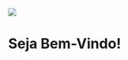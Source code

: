 <!DOCTYPE html>


<img src="https://i.imgur.com/gGIcPAc.png">

<div id="banner" class="cycle-slideshow" data-cycle-slides="> div">
	<div id="b1">
		<span>
			<h1>Seja Bem-Vindo!</h1>
			<p></p>
		</span>
	</div>
	
</div>
